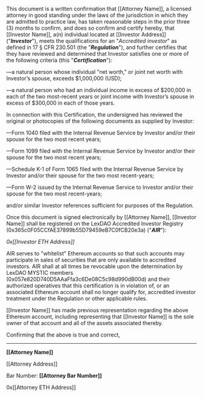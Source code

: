 This document is a written confirmation that [[Attorney Name]], a licensed attorney in good standing under the laws of the jurisdiction in which they are admitted to practice law, has taken reasonable steps in the prior three (3) months to confirm, and does so confirm and certify hereby, that [[Investor Name]], a(n) individual located at [[Investor Address]] ("***Investor***"), meets the qualifications for an "*Accredited investor*" as defined in 17 § CFR 230.501 (the "***Regulation***"), and further certifies that they have reviewed and determined that Investor satisfies one or more of the following criteria (this "***Certification***"):

—a natural person whose individual "net worth," or joint net worth with Investor’s spouse, exceeds $1,000,000 (USD);

—a natural person who had an individual income in excess of $200,000 in each of the two most-recent years or joint income with Investor’s spouse in excess of $300,000 in each of those years.

In connection with this Certification, the undersigned has reviewed the original or photocopies of the following documents as supplied by Investor:

—Form 1040 filed with the Internal Revenue Service by Investor and/or their spouse for the two most recent years;

—Form 1099 filed with the Internal Revenue Service by Investor and/or their spouse for the two most recent years;

—Schedule K-1 of Form 1065 filed with the Internal Revenue Service by Investor and/or their spouse for the two most recent-years;

—Form W-2 issued by the Internal Revenue Service to Investor and/or their spouse for the two most recent-years;

and/or similar Investor references sufficient for purposes of the Regulation.

Once this document is signed electronically by [[Attorney Name]], [[Investor Name]] shall be registered on the LexDAO Accredited Investor Registry (0x365c0F05CCfAE37899b55D79459eB7C0fCB20e3a) ("***AIR***"):

*0x[[Investor ETH Address]]*

AIR serves to "whitelist" Ethereum accounts so that such accounts may participate in sales of securities that are only available to accredited investors. AIR shall at all times be revocable upon the determination by LexDAO MYSTIC members (0x057e820D740D5AAaFfa3c6De08C5c98d990dB00d) and their authorized operatives that this certification is in violation of, or an associated Ethereum account shall no longer qualify for, accredited investor treatment under the Regulation or other applicable rules. 

[[Investor Name]] has made previous representation regarding the above Ethereum account, including representing that [[Investor Name]] is the sole owner of that account and all of the assets associated thereby.

Confirming that the above is true and correct,

_____________________
**[[Attorney Name]]**

[[Attorney Address]]

Bar Number: __[[Attorney Bar Number]]__

0x[[Attorney ETH Address]]
